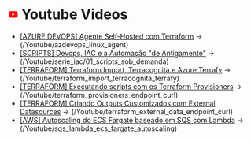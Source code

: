 # <img src="../.github/images/youtube.png" alt="youtube" width="20"> Youtube Videos 
- [\[AZURE DEVOPS\] Agente Self-Hosted com Terraform](https://www.youtube.com/watch?v=amzxuVjOqjk) -> (/Youtube/azdevops_linux_agent)
- [\[SCRIPTS\] Devops, IAC e a Automação "de Antigamente"](https://www.youtube.com/watch?v=U07iWPk8PdY) -> (/Youtube/serie_iac/01_scripts_sob_demanda)
- [\[TERRAFORM\] Terraform Import, Terracognita e Azure Terrafy](https://www.youtube.com/watch?v=DaYPrIk2l0c) -> (/Youtube/terraform_import_terracognita_terrafy)
- [\[TERRAFORM\] Executando scripts com os Terraform Provisioners](https://www.youtube.com/watch?v=3GdaA4Lthag) -> (/Youtube/terraform_provisioners_endpoint_curl)
- [\[TERRAFORM\] Criando Outputs Customizados com External Datasources](https://www.youtube.com/watch?v=ssVp6WzAyTE) -> (/Youtube/terraform_external_data_endpoint_curl)
- [\[AWS\] Autoscaling do ECS Fargate baseado em SQS com Lambda](https://www.youtube.com/watch?v=id) -> (/Youtube/sqs_lambda_ecs_fargate_autoscaling)